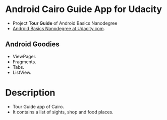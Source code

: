 # Android Cairo Guide App for Udacity

- Project **Tour Guide** of Android Basics Nanodegree
- [Android Basics Nanodegree at Udacity.com](https://www.udacity.com/course/android-basics-nanodegree-by-google--nd803).

## Android Goodies
- ViewPager. 
- Fragments.
- Tabs.
- ListView.


# Description
- Tour Guide app of Cairo.
- It contains a list of sights, shop and food places. 
